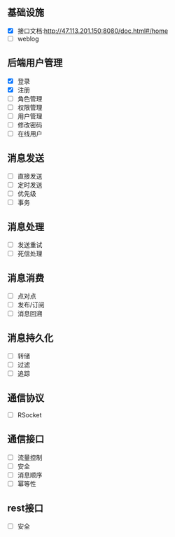## 基础设施

- [x]  接口文档:http://47.113.201.150:8080/doc.html#/home
- [ ]  weblog

## 后端用户管理

- [x]  登录
- [x]  注册
- [ ]  角色管理
- [ ]  权限管理
- [ ]  用户管理
- [ ]  修改密码
- [ ]  在线用户

## 消息发送

- [ ]  直接发送
- [ ]  定时发送
- [ ]  优先级
- [ ]  事务

## 消息处理

- [ ]  发送重试
- [ ]  死信处理

## 消息消费

- [ ]  点对点
- [ ]  发布/订阅
- [ ]  消息回溯

## 消息持久化

- [ ]  转储
- [ ]  过滤
- [ ]  追踪

## 通信协议

- [ ]  RSocket

## 通信接口

- [ ]  流量控制
- [ ]  安全
- [ ]  消息顺序
- [ ]  幂等性

## rest接口

- [ ]  安全
